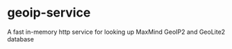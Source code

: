 geoip-service
=============

A fast in-memory http service for looking up MaxMind GeoIP2 and GeoLite2 database
